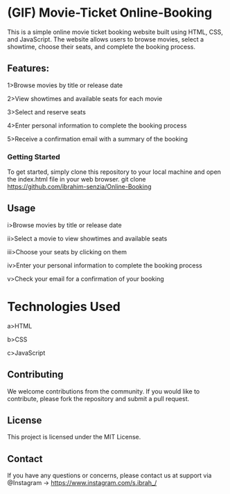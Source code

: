 # (GIF) Movie-Ticket Online-Booking
This is a simple online movie ticket booking website built using HTML, CSS, and JavaScript. The website allows users to browse movies, select a showtime, choose their seats, and complete the booking process.

## Features:
1>Browse movies by title or release date

2>View showtimes and available seats for each movie

3>Select and reserve seats

4>Enter personal information to complete the booking process

5>Receive a confirmation email with a summary of the booking

### Getting Started
To get started, simply clone this repository to your local machine and open the index.html file in your web browser.
git clone https://github.com/ibrahim-senzia/Online-Booking

## Usage
i>Browse movies by title or release date

ii>Select a movie to view showtimes and available seats

iii>Choose your seats by clicking on them

iv>Enter your personal information to complete the booking process

v>Check your email for a confirmation of your booking

# Technologies Used
a>HTML

b>CSS

c>JavaScript

## Contributing
We welcome contributions from the community. If you would like to contribute, please fork the repository and submit a pull request.

## License
This project is licensed under the MIT License.

## Contact
If you have any questions or concerns, please contact us at support via
@Instagram -> https://www.instagram.com/s.ibrah_/
